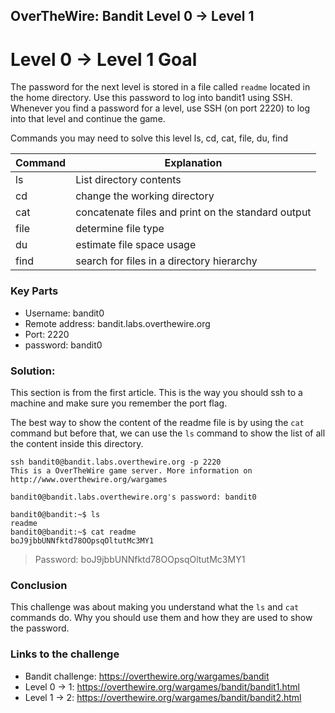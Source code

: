 ## OverTheWire: Bandit Level 0 -> Level 1

# Level 0 -> Level 1 Goal
The password for the next level is stored in a file called `readme` located in the home directory. Use this password to log into bandit1 using SSH. Whenever you find a password for a level, use SSH (on port 2220) to log into that level and continue the game.

Commands you may need to solve this level
ls, cd, cat, file, du, find

| Command | Explanation |
|---|-----------------------|
| ls | List directory contents |
| cd |change the working directory |
| cat | concatenate files and print on the standard output  |
| file | determine file type  |
| du | estimate file space usage |
| find | search for files in a directory hierarchy  |

### Key Parts

- Username: bandit0
- Remote address: bandit.labs.overthewire.org
- Port: 2220
- password: bandit0

### Solution:

This section is from the first article. This is the way you should ssh to a machine and make sure you remember the port flag.

The best way to show the content of the readme file is by using the `cat` command but before that, we can use the `ls` command to show the list of all the content inside this directory.

```
ssh bandit0@bandit.labs.overthewire.org -p 2220
This is a OverTheWire game server. More information on http://www.overthewire.org/wargames

bandit0@bandit.labs.overthewire.org's password: bandit0

bandit0@bandit:~$ ls
readme
bandit0@bandit:~$ cat readme
boJ9jbbUNNfktd78OOpsqOltutMc3MY1

```

> Password: boJ9jbbUNNfktd78OOpsqOltutMc3MY1


### Conclusion
This challenge was about making you understand what the `ls` and `cat` commands do. Why you should use them and how they are used to show the password.

### Links to the challenge
- Bandit challenge: https://overthewire.org/wargames/bandit
- Level 0 -> 1: https://overthewire.org/wargames/bandit/bandit1.html
- Level 1 -> 2: https://overthewire.org/wargames/bandit/bandit2.html
